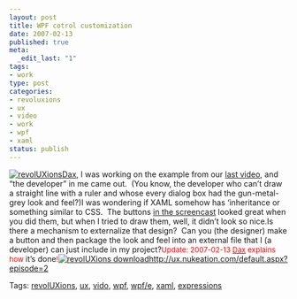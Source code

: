 ```yaml
--- 
layout: post
title: WPF cotrol customization
date: 2007-02-13
published: true
meta: 
  _edit_last: "1"
tags: 
- work
type: post
categories: 
- revoluxions
- ux
- video
- work
- wpf
- xaml
status: publish
---
```

[![revolUXions](http://media.eick.us/2011/05/388628564_ec67e676cc_m.jpg)Dax](http://ux.nukeation.com/), I was working on the example from our [last video](http://ux.nukeation.com/default.aspx?episode=2), and “the developer” in me came out.  (You know, the developer who can’t draw a straight line with a ruler and whose every dialog box had the gun-metal-grey look and feel?)I was wondering if XAML somehow has ‘inheritance or something similar to CSS.  The buttons [in the screencast](http://ux.nukeation.com/default.aspx?episode=2) looked great when you did them, but when I tried to draw them, well, it didn’t look so nice.Is there a mechanism to externalize that design?  Can you (the designer) make a button and then package the look and feel into an external file that I (a developer) can just include in my project?<span style="color: #ff0000;font-size: small">Update: 2007-02-13 </span>[<span style="color: #ff0000;font-size: small">Dax</span>](www.nukeation.net)<span style="color: #ff0000;font-size: small"> explains how </span>it’s done<span style="color: #ff0000;font-size: small">!</span><span style="color: #810081">[![revolUXions download](http://blog.andyeick.com/content/binary/downloadbutton.jpg)](http://ux.nukeation.com/default.aspx?episode=2)</span><http://ux.nukeation.com/default.aspx?episode=2><div class="bjtags">Tags:  [revolUXions](http://technorati.com/tag/revolUXions), [ux](http://technorati.com/tag/ux), [vido](http://technorati.com/tag/vido), [wpf](http://technorati.com/tag/wpf), [wpf/e](http://technorati.com/tag/wpf/e), [xaml](http://technorati.com/tag/xaml), [expressions](http://technorati.com/tag/expressions)</div>
